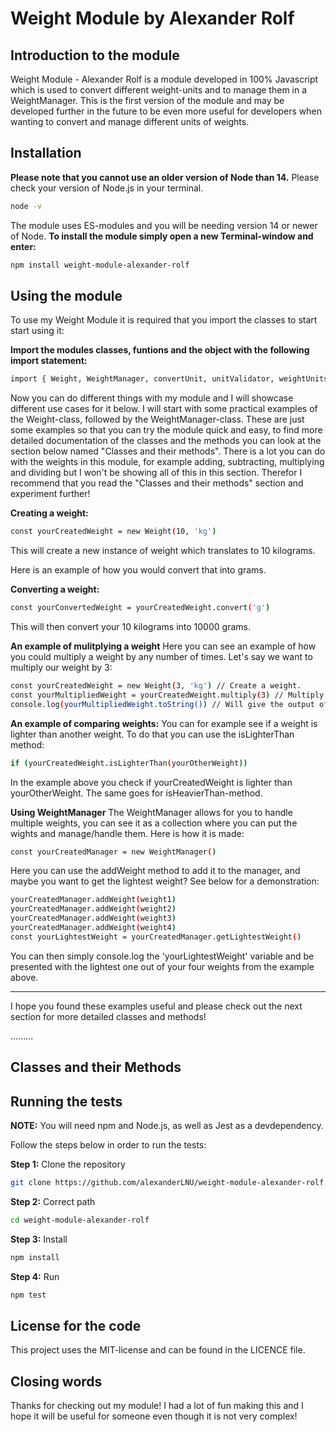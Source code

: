 # Weight Module by Alexander Rolf

## Introduction to the module

Weight Module - Alexander Rolf is a module developed in 100% Javascript which is used to convert different weight-units and to manage them in a WeightManager. This is the first version of the module and may be developed further in the future to be even more useful for developers when wanting to convert and manage different units of weights.

## Installation

**Please note that you cannot use an older version of Node than 14.**
Please check your version of Node.js in your terminal.

```bash
node -v
```

The module uses ES-modules and you will be needing version 14 or newer of Node.
**To install the module simply open a new Terminal-window and enter:**

```bash
npm install weight-module-alexander-rolf
```

## Using the module

To use my Weight Module it is required that you import the classes to start start using it:

**Import the modules classes, funtions and the object with the following import statement:**

```bash
import { Weight, WeightManager, convertUnit, unitValidator, weightUnits } from 'weight-module-alexander-rolf
```

Now you can do different things with my module and I will showcase different use cases for it below. I will start with some practical examples of the Weight-class, followed by the WeightManager-class. These are just some examples so that you can try the module quick and easy, to find more detailed documentation of the classes and the methods you can look at the section below named "Classes and their methods". There is a lot you can do with the weights in this module, for example adding, subtracting, multiplying and dividing but I won't be showing all of this in this section. Therefor I recommend that you read the "Classes and their methods" section and experiment further!

**Creating a weight:**

```bash
const yourCreatedWeight = new Weight(10, 'kg')
```

This will create a new instance of weight which translates to 10 kilograms.

Here is an example of how you would convert that into grams.

**Converting a weight:**

```bash
const yourConvertedWeight = yourCreatedWeight.convert('g')
```

This will then convert your 10 kilograms into 10000 grams.

**An example of mulitplying a weight**
Here you can see an example of how you could multiply a weight by any number of times. Let's say we want to multiply our weight by 3:

```bash
const yourCreatedWeight = new Weight(3, 'kg') // Create a weight.
const yourMultipliedWeight = yourCreatedWeight.multiply(3) // Multiply the weight using the multiply method.
console.log(yourMultipliedWeight.toString()) // Will give the output of "9 kg".
```

**An example of comparing weights:**
You can for example see if a weight is lighter than another weight. To do that you can use the isLighterThan method:

```bash
if (yourCreatedWeight.isLighterThan(yourOtherWeight))
```

In the example above you check if yourCreatedWeight is lighter than yourOtherWeight. The same goes for isHeavierThan-method.

**Using WeightManager**
The WeightManager allows for you to handle multiple weights, you can see it as a collection where you can put the wights and manage/handle them. Here is how it is made:

```bash
const yourCreatedManager = new WeightManager()
```

Here you can use the addWeight method to add it to the manager, and maybe you want to get the lightest weight? See below for a demonstration:

```bash
yourCreatedManager.addWeight(weight1)
yourCreatedManager.addWeight(weight2)
yourCreatedManager.addWeight(weight3)
yourCreatedManager.addWeight(weight4)
const yourLightestWeight = yourCreatedManager.getLightestWeight()
```

You can then simply console.log the 'yourLightestWeight' variable and be presented with the lightest one out of your four weights from the example above.

---

I hope you found these examples useful and please check out the next section for more detailed classes and methods!

.........

## Classes and their Methods

## Running the tests

**NOTE:** You will need npm and Node.js, as well as Jest as a devdependency.

Follow the steps below in order to run the tests:

**Step 1:** Clone the repository

```bash
git clone https://github.com/alexanderLNU/weight-module-alexander-rolf.git
```

**Step 2:** Correct path

```bash
cd weight-module-alexander-rolf
```

**Step 3:** Install

```bash
npm install
```

**Step 4:** Run

```bash
npm test
```

## License for the code

This project uses the MIT-license and can be found in the LICENCE file.

## Closing words

Thanks for checking out my module! I had a lot of fun making this and I hope it will be useful for someone even though it is not very complex!
